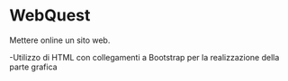 # WebQuest
Mettere online un sito web.

-Utilizzo di HTML con collegamenti a Bootstrap per la realizzazione della parte grafica
